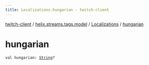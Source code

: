 ```yaml
---
title: Localizations.hungarian - twitch-client
---
```


[twitch-client](../../index.html) / [helix.streams.tags.model](../index.html) / [Localizations](index.html) / [hungarian](./hungarian.html)

# hungarian

`val hungarian: `[`String`](https://kotlinlang.org/api/latest/jvm/stdlib/kotlin/-string/index.html)`?`